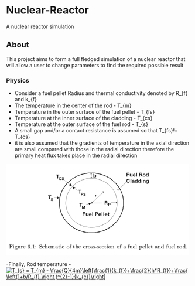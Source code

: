 # Nuclear-Reactor
A nuclear reactor simulation

## About
This project aims to form a full fledged simulation of a nuclear reactor that will allow a user to change parameters to find the required possible result

### Physics
- Consider a fuel pellet Radius and thermal conductivity denoted
by R_{f} and k_{f}
- The temperature in the center of the rod - T_{m}
- Temperature in the outer surface of the fuel pellet - T_{fs}
- Temperature at the inner surface of the cladding - T_{cs}
- Temperature at the outer surface of the fuel rod - T_{s}
- A small gap and/or a contact resistance is assumed so that
T_{fs}!= T_{cs}
- it is also assumed that the gradients of temperature in the axial
direction are small compared with those in the radial direction
therefore the primary heat flux takes place in the radial direction

<img src = "ROD.png">

-Finally, Rod temperature -
<a href="https://www.codecogs.com/eqnedit.php?latex=T_{s}&space;=&space;T_{m}&space;-&space;\frac{Q}{4m}\left[\frac{1}{k_{f}}&plus;\frac{2}{h*R_{f}}&plus;\frac{&space;\left(1&plus;b/R_{f}&space;\right&space;)^{2}-1}{k_{c}}\right]" target="_blank"><img src="https://latex.codecogs.com/png.latex?T_{s}&space;=&space;T_{m}&space;-&space;\frac{Q}{4m}\left[\frac{1}{k_{f}}&plus;\frac{2}{h*R_{f}}&plus;\frac{&space;\left(1&plus;b/R_{f}&space;\right&space;)^{2}-1}{k_{c}}\right]" title="T_{s} = T_{m} - \frac{Q}{4m}\left[\frac{1}{k_{f}}+\frac{2}{h*R_{f}}+\frac{ \left(1+b/R_{f} \right )^{2}-1}{k_{c}}\right]" /></a>
